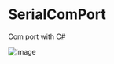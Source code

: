 # SerialComPort
Com port with C#

![image](https://user-images.githubusercontent.com/45004972/90175121-a1b17b80-ddaf-11ea-9660-728dd0c1be33.png)
